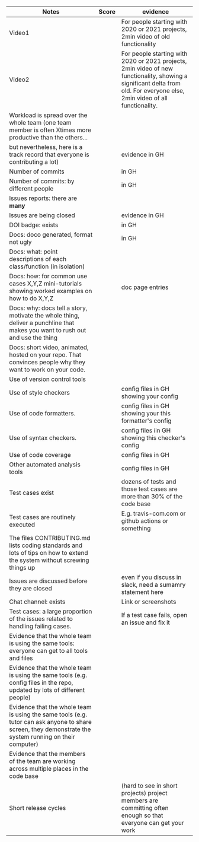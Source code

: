 |Notes|Score|evidence|
|-----|---|---------|
|Video1| |For people starting with 2020 or 2021 projects, 2min video of old functionality| 
|Video2||For people starting with 2020 or 2021 projects, 2min video of new functionality, showing a significant delta from old. For everyone else, 2min video of all functionality.| 
|Workload is spread over the whole team (one team member is often Xtimes more productive than the others... 
but nevertheless, here is a track record that everyone is contributing a lot)||evidence in GH|
|Number of commits||in GH|
|Number of commits: by different people||in GH|
|Issues reports: there are **many**|
|Issues are being closed||evidence in GH|
|DOI badge: exists||in GH|
|Docs: doco generated, format not ugly ||in GH|
|Docs: what: point descriptions of each class/function (in isolation) |
|Docs: how: for common use cases X,Y,Z mini-tutorials showing worked examples on how to do X,Y,Z||doc page entries|
|Docs: why: docs tell a story, motivate the whole thing, deliver a punchline that makes you want to rush out and use the thing|
|Docs: short video, animated, hosted on your repo. That convinces people why they want to work on your code.|
|Use of version control tools|
|Use of style checkers ||config files in GH showing your config|
|Use of code formatters. ||config files in GH showing your this formatter's  config|
|Use of syntax checkers. ||config files iin  GH showing this checker's config  |
|Use of code coverage ||config files in GH|
|Other automated analysis tools||config files in GH|
|Test cases exist||dozens of tests and those test cases are more than 30% of the code base|
|Test cases are routinely executed||E.g. travis-com.com or github actions or something|
|The files CONTRIBUTING.md lists coding standards and lots of tips on how to extend the system without screwing things up|
|Issues are discussed before they are closed||even if you discuss in slack, need a sumamry statement here|
|Chat channel: exists||Link or screenshots|
|Test cases: a large proportion of the issues related to handling failing cases.||If a test case fails, open an issue and fix it|
|Evidence that the whole team is using the same tools: everyone can get to all tools and files|
|Evidence that the whole team is using the same tools (e.g. config files in the repo, updated by lots of different people)|
|Evidence that the whole team is using the same tools (e.g. tutor can ask anyone to share screen, they demonstrate the system running on their computer)|
|Evidence that the members of the team are working across multiple places in the code base|
|Short release cycles || (hard to see in short projects) project members are committing often enough so that everyone can get your work|
